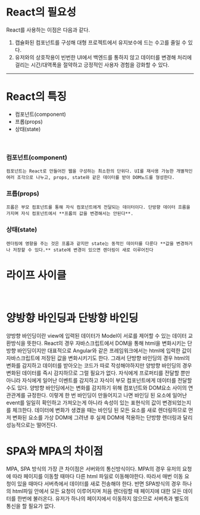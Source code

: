 # React의 필요성 

React를 사용하는 이점은 다음과 같다.

1. 캡슐화된 컴포넌트를 구성해 대형 프로젝트에서 유지보수에 드는 수고를 줄일 수 있다.
2. 유저와의 상호작용이 빈번한 UI에서 백엔드를 통하지 않고 데이터를 변경해 처리에 걸리는 시간/대역폭을 절약하고 긍정적인 사용자 경험을 강화할 수 있다.

---

# React의 특징

* 컴포넌트(component)
* 프롭(props)
* 상태(state)
<br>

### 컴포넌트(component)

    컴포넌트는 React로 만들어진 웹을 구성하는 최소한의 단위다. UI를 재사용 가능한 개별적인 여러 조각으로 나누고, props, state와 같은 데이터를 받아 DOM노드를 형성한다.
    

### 프롭(props)

    프롭은 부모 컴포넌트를 통해 자식 컴포넌트에게 전달되는 데이터이다. 단방향 데이터 흐름을 가지며 자식 컴포넌트에서 **프롭의 값을 변경해서는 안된다**.
     
### 상태(state)

    렌더링에 영향을 주는 것은 프롭과 같지만 state는 동적인 데이터를 다룬다 **값을 변경하거나 저장할 수 있다.** state에 변경이 있으면 렌더링이 새로 이루어진다


# 라이프 사이클

<br>

# 양방향 바인딩과 단방향 바인딩

  양방향 바인딩이란 view에 입력된 데이터가 Model이 서로를 제어할 수 있는 데이터 교환방식을 뜻한다. React의 경우 자바스크립트에서 DOM을 통해 html을 변화시키는 단방향 바인딩이지만 대표적으로 Angular와 같은 프레임워크에서는 html에 입력한 값이 자바스크립트에 저장된 값을 변화시키기도 한다.
  그래서 단방향 바인딩의 경우 html의 변화를 감지하고 데이터를 받아오는 코드가 따로 작성해야하지만 양방향 바인딩의 경우 변화된 데이터를 즉시 감지하므로 그럴 필요가 없다.  자식에게 프로퍼티를 전달할 뿐만 아니라 자식에게 일어난 이벤트를 감지하고 자식이 부모 컴포넌트에게 데이터를 전달할 수도 있다.
  양방향 바인딩에서는 변화를 감지하기 위해 컴포넌트와 DOM요소 사이의 연관관계를 규정한다. 이렇게 한 번 바인딩이 만들어지고 나면 바인딩 된 요소에 일어난 event를 일일히 확인하고 가져오는게 아니라 속성이 있는 표현식의 값이 변경되었는지를 체크한다. 데이터에 변화가 생겼을 때는 바인딩 된 모든 요소를 새로 렌더링하므로 먼저 변화된 요소를 가상 DOM에 그려낸 후 실제 DOM에 적용하는 단방향 렌더링과 달리 성능적으로는 떨어진다.

# SPA와 MPA의 차이점

  MPA, SPA 방식의 가장 큰 차이점은 서버와의 통신방식이다. 
  MPA의 경우 유저의 요청에 따라 페이지를 이동할 때마다 다른 html 파일로 이동해야한다. 따라서 매번 이동 요청이 있을 때마다 서버측에서 데이터를 새로 전송해야 한다.
  반면 SPA방식의 경우 하나의 html파일 안에서 모든 요청이 이루어지며 처음 렌더링할 때 페이지에 대한 모든 데이터를 한번에 불러온다. 유저가 하나의 페이지에서 이동하지 않으므로 서버측과 별도의 통신을 할 필요가 없다.

